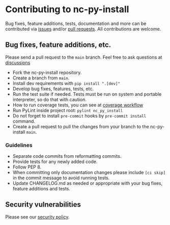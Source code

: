 # Contributing to nc-py-install

Bug fixes, feature additions, tests, documentation and more can be contributed via [issues](https://github.com/cloud-py-api/nc-py-install/issues) and/or [pull requests](https://github.com/cloud-py-api/nc-py-install/pulls). All contributions are welcome.

## Bug fixes, feature additions, etc.

Please send a pull request to the `main` branch.  Feel free to ask questions at [discussions](https://github.com/cloud-py-api/cloud-py-api/discussions)

- Fork the nc-py-install repository.
- Create a branch from `main`.
- Install dev requirements with `pip install ".[dev]"`
- Develop bug fixes, features, tests, etc.
- Run the test suite if needed. Tests must be run on system and portable interpreter, so do that with caution.
- How to run coverage tests, you can see at [coverage workflow](https://github.com/cloud-py-api/nc-py-install/blob/master/.github/workflows/analysis-coverage.yml)
- Run PyLint inside project root: `pylint nc_py_install`
- Do not forget to install `pre-commit` hooks by `pre-commit install` command.
- Create a pull request to pull the changes from your branch to the nc-py-install `main`.

### Guidelines

- Separate code commits from reformatting commits.
- Provide tests for any newly added code.
- Follow PEP 8.
- When committing only documentation changes please include `[ci skip]` in the commit message to avoid running tests.
- Update CHANGELOG.md as needed or appropriate with your bug fixes, feature additions and tests.

## Security vulnerabilities

Please see our [security policy](https://github.com/cloud-py-api/nc-py-install/blob/master/SECURITY.md).
